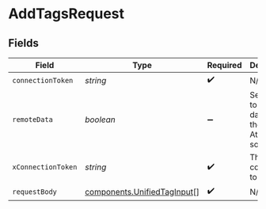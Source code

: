 # AddTagsRequest


## Fields

| Field                                                                      | Type                                                                       | Required                                                                   | Description                                                                |
| -------------------------------------------------------------------------- | -------------------------------------------------------------------------- | -------------------------------------------------------------------------- | -------------------------------------------------------------------------- |
| `connectionToken`                                                          | *string*                                                                   | :heavy_check_mark:                                                         | N/A                                                                        |
| `remoteData`                                                               | *boolean*                                                                  | :heavy_minus_sign:                                                         | Set to true to include data from the original Ats software.                |
| `xConnectionToken`                                                         | *string*                                                                   | :heavy_check_mark:                                                         | The connection token                                                       |
| `requestBody`                                                              | [components.UnifiedTagInput](../../models/components/unifiedtaginput.md)[] | :heavy_check_mark:                                                         | N/A                                                                        |